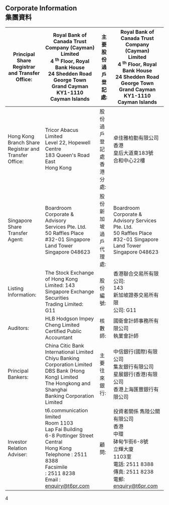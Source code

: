 ## Corporate Information<br>集團資料

| Principal Share Registrar<br>and Transfer Office:           | Royal Bank of Canada Trust<br>Company (Cayman)<br>Limited<br>4 <sup>th</sup> Floor, Royal Bank House<br>24 Shedden Road<br>George Town<br>Grand Cayman KY1-1110<br>Cayman Islands             | 主要股份<br>過戶<br>登記處:   | Royal Bank of Canada Trust<br>Company (Cayman)<br>Limited<br>4 <sup>th</sup> Floor, Royal Bank House<br>24 Shedden Road<br>George Town<br>Grand Cayman KY1-1110<br>Cayman Islands |
|-------------------------------------------------------------|-----------------------------------------------------------------------------------------------------------------------------------------------------------------------------------------------|----------------------|-----------------------------------------------------------------------------------------------------------------------------------------------------------------------------------|
| Hong Kong Branch Share<br>Registrar and Transfer<br>Office: | Tricor Abacus Limited<br>Level 22, Hopewell Centre<br>183 Queen's Road East<br>Hong Kong                                                                                                      | 股份過戶登<br>記處香港<br>分處: | 卓佳雅柏勤有限公司<br>香港<br>皇后大道東183號<br>合和中心22樓                                                                                                                                           |
| Singapore Share Transfer<br>Agent:                          | Boardroom Corporate & Advisory<br>Services Pte. Ltd.<br>50 Raffles Place<br>#32-01 Singapore Land Tower<br>Singapore 048623                                                                   | 股份新加坡<br>過戶<br>代理處:  | Boardroom Corporate &<br>Advisory Services Pte. Ltd.<br>50 Raffles Place<br>#32-01 Singapore Land Tower<br>Singapore 048623                                                       |
| Listing Information:                                        | The Stock Exchange of Hong Kong<br>Limited: 143<br>Singapore Exchange Securities<br>Trading Limited: G11                                                                                      | 股份編號:                | 香港聯合交易所有限公司:<br>143<br>新加坡證券交易所有限<br>公司: G11                                                                                                                                      |
| Auditors:                                                   | HLB Hodgson Impey Cheng Limited<br>Certified Public Accountant                                                                                                                                | 核數師:                 | 國衛會計師事務所有限公司<br>執業會計師                                                                                                                                                             |
| Principal Bankers:                                          | China Citic Bank International Limited<br>Chiyu Banking Corporation Limited<br>DBS Bank (Hong Kong) Limited<br>The Hongkong and Shanghai<br>Banking Corporation Limited                       | 主要往來<br>銀行:          | 中信銀行(國際)有限公司<br>集友銀行有限公司<br>星展銀行(香港)有限公司<br>香港上海匯豐銀行有限公司                                                                                                                          |
| Investor Relation Adviser:                                  | t6.communication limited<br>Room 1103<br>Lap Fai Building<br>6-8 Pottinger Street<br>Central<br>Hong Kong<br>Telephone : 2511 8388<br>Facsimile<br>: 2511 8238<br>Email :<br>enquiry@t6pr.com | 顧問:                  | 投資者關係 雋陸公關有限公司<br>香港<br>中環<br>砵甸乍街6-8號<br>立輝大廈<br>1103室<br>電話: 2511 8388<br>傳真: 2511 8238<br>電郵: enquiry@t6pr.com                                                                 |

4